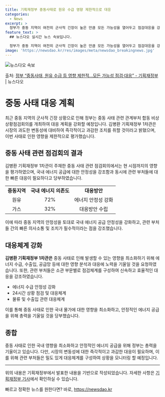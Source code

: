 ```yaml
---
title: 기획재정부 중동사태로 원유 수급 영향 제한적으로 대응
categories:
  - News
excerpt: >
  정부가 중동 지역이 여전히 군사적 긴장이 높은 만큼 모든 가능성을 열어두고 점검대응을 강화할 방침이다. 김병…
feature_text: >
  ## 뉴스다오 실시간 뉴스 속보입니다.

  정부가 중동 지역이 여전히 군사적 긴장이 높은 만큼 모든 가능성을 열어두고 점검대응을 강화할 방침이다. 김병…
image: 'https://newsdao.kr/res/images/meta/newsdao_breakingnews.jpg'
---
```


![뉴스다오 속보](https://newsdao.kr/res/images/meta/newsdao_breakingnews.jpg)

<p>출처: <a href="https://newsdao.kr/3597" rel="dofollow">정부 “중동사태, 원유 수급 등 영향 제한적…모든 가능성 점검·대응” - 기획재정부</a> | 뉴스다오</p>

<h1>중동 사태 대응 계획</h1>
<p data-ke-size="size16">최근 중동 지역의 군사적 긴장 상황으로 인해 정부는 중동 사태 관련 관계부처 합동 비상상황점검회의를 개최하여 대응 계획을 강화할 예정입니다. 김병환 기획재정부 1차관은 시장의 과도한 변동성에 대비하여 즉각적이고 과감한 조치를 취할 것이라고 밝혔으며, 이번 사태로 인한 영향을 제한적으로 평가했습니다.</p>

<h2 data-ke-size="size26">중동 사태 관련 점검회의 결과</h2>
<p data-ke-size="size16">김병환 기획재정부 1차관이 주재한 중동 사태 관련 점검회의에서는 현 시점까지의 영향을 평가하였으며, 국내 에너지 공급에 대한 안정성을 강조함과 동시에 관련 부처들에 대한 빠른 대응이 필요하다고 당부하였습니다.</p>

<table>
  <tr>
    <td style="text-align: center; height: 17px;"><b>중동지역</b></td>
    <td style="text-align: center; height: 17px;"><b>국내 에너지 의존도</b></td>
    <td style="text-align: center; height: 17px;"><b>대응방안</b></td>
  </tr>
  <tr>
    <td style="text-align: center; height: 17px;">원유</td>
    <td style="text-align: center; height: 17px;">72%</td>
    <td style="text-align: center; height: 17px;">에너지 안정성 강화</td>
  </tr>
  <tr>
    <td style="text-align: center; height: 17px;">가스</td>
    <td style="text-align: center; height: 17px;">32%</td>
    <td style="text-align: center; height: 17px;">대응방안 수립</td>
  </tr>
</table>

<p data-ke-size="size16">이에 따라 중동 지역의 안정성을 토대로 국내 에너지 공급 안정성을 강화하고, 관련 부처들 간의 빠른 의사소통 및 조치가 필수적이라는 점을 강조했습니다.</p>

<h2 data-ke-size="size26">대응체계 강화</h2>
<p data-ke-size="size16"><b>김병환 기획재정부 1차관은</b> 중동 사태로 인해 발생할 수 있는 영향을 최소화하기 위해 에너지 수급, 수출입, 공급망 등에 대한 영향 분석과 대응에 노력을 기울일 것을 요청하였습니다. 또한, 관련 부처들은 소관 부문별로 점검체계를 구성하여 신속하고 효율적인 대응을 강조하였습니다.</p>

<ul>
  <li>에너지 수급 안정성 강화</li>
  <li>24시간 상황 점검 및 대응체계</li>
  <li>물류 및 수출입 관련 대응체계</li>
</ul>

<p data-ke-size="size16">이를 통해 중동 사태로 인한 국내 물가에 대한 영향을 최소화하고, 안정적인 에너지 공급을 위해 총력을 기울일 것을 당부했습니다.</p>

<h2 data-ke-size="size26">종합</h2>
<p data-ke-size="size16">중동 사태로 인한 국내 영향을 최소화하고 안정적인 에너지 공급을 위해 정부는 총력을 기울이고 있습니다. 다만, 시장의 변동성에 대한 즉각적이고 과감한 대응이 필요하며, 이를 위해 관련 부처들은 밀도 있게 대응체계를 구성하여 상황을 모니터링 할 예정입니다.</p>

<hr>
<p data-ke-size="size16">위의 내용은 기획재정부에서 발표한 내용을 기반으로 작성되었습니다. 자세한 사항은 <a href="https://newsdao.kr/3597">기획재정부 기사</a>에서 확인하실 수 있습니다.</p> 

빠르고 정확한 뉴스를 원한다면? 바로, <a href="https://newsdao.kr" rel="dofollow">https://newsdao.kr</a>


